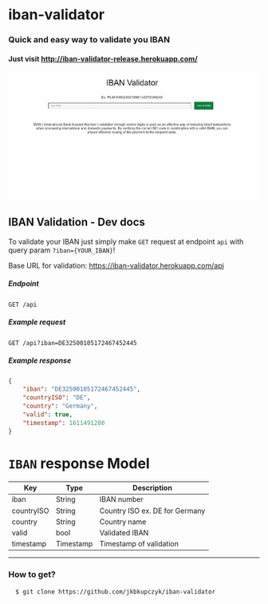 # iban-validator
### Quick and easy way to validate you IBAN

#### Just visit http://iban-validator-release.herokuapp.com/

<a href="https://jkbkupczyk.github.io/iban-validator">
  <img align="center" src="https://github.com/jkbkupczyk/iban-validator/blob/main/readme.gif" width="" height="" />
</a>

## IBAN Validation - Dev docs

To validate your IBAN just simply make `GET` request at endpoint `api` with query param `?iban={YOUR_IBAN}`! 

Base URL for validation: https://iban-validator.herokuapp.com/api

##### Endpoint
`GET /api`

##### Example request
`GET /api?iban=DE32500105172467452445`

##### Example response
```json
{
    "iban": "DE32500105172467452445",
    "countryISO": "DE",
    "country": "Germany",
    "valid": true,
    "timestamp": 1611491200
}
```

# `IBAN` response Model

| Key              | Type          | Description |
| ---------------- | ------------- | ----------- |
| iban             | String        | IBAN number |
| countryISO       | String        | Country ISO ex. DE for Germany |
| country          | String        | Country name |
| valid            | bool          | Validated IBAN |
| timestamp        | Timestamp     | Timestamp of validation |

---

### How to get?
```git
  $ git clone https://github.com/jkbkupczyk/iban-validator
```
